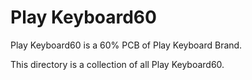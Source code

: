 # Play Keyboard60

Play Keyboard60 is a 60% PCB of Play Keyboard Brand. 

This directory is a collection of all Play Keyboard60. 
